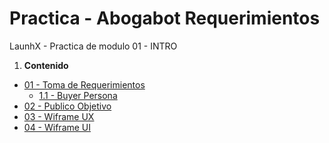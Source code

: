 # Practica - Abogabot Requerimientos

LaunhX - Practica de modulo 01 - INTRO

1. **Contenido**
  - [01 - Toma de Requerimientos](./1.-tomaDeRequerimientos-md)
    - [1.1 - Buyer Persona](./2.-buyerPersona.md)
  - [02 - Publico Objetivo](./3.-publicoObjetivo.md)
  - [03 - Wiframe UX](./4.-wiframeUX.md)
  - [04 - Wiframe UI](./5.-wiframeUI.md)




